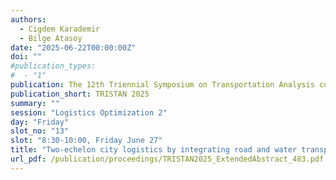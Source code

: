 ```yaml
---
authors:
  - Cigdem Karademir
  - Bilge Atasoy
date: "2025-06-22T00:00:00Z"
doi: ""
#publication_types:
#  - "1"
publication: The 12th Triennial Symposium on Transportation Analysis conference
publication_short: TRISTAN 2025
summary: ""
session: "Logistics Optimization 2"
day: "Friday"
slot_no: "13"
slot: "8:30-10:00, Friday June 27"
title: "Two-echelon city logistics by integrating road and water transport: Amsterdam case study"
url_pdf: /publication/proceedings/TRISTAN2025_ExtendedAbstract_483.pdf
---
```

